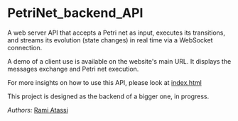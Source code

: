 # PetriNet_backend_API

A web server API that accepts a Petri net as input, executes its transitions, and streams its evolution (state changes) in real time via a WebSocket connection.

A demo of a client use is available on the website's main URL. It displays the messages exchange and Petri net execution.

For more insights on how to use this API, please look at [index.html](./src/Flask_API/templates/index.html) 

This project is designed as the backend of a bigger one, in progress.

*Authors:* [Rami Atassi](https://people.epfl.ch/rami.atassi)
